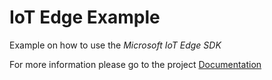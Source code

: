 
# IoT Edge Example

Example on how to use the *Microsoft IoT Edge SDK*

For more information please go to the project [Documentation]( ./doc/src/index.md )


